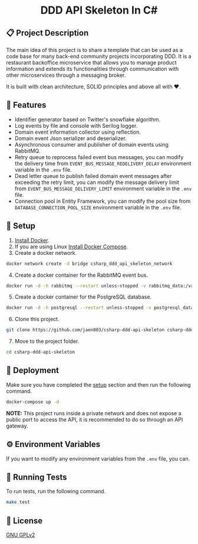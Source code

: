 <h1 align="center">
    DDD API Skeleton In C#
</h1>

## 📋 Project Description

The main idea of ​​this project is to share a template that can be used as a code base for many back-end community projects incorporating DDD. It is a restaurant backoffice microservice that allows you to manage product information and extends its functionalities through communication with other microservices through a messaging broker.

It is built with clean architecture, SOLID principles and above all with ❤️.

## 🎢 Features

- Identifier generator based on Twitter's snowflake algorithm.
- Log events by file and console with Serilog logger.
- Domain event information collector using reflection.
- Domain event Json serializer and deserializer.
- Asynchronous consumer and publisher of domain events using RabbitMQ.
- Retry queue to reprocess failed event bus messages, you can modify the delivery time from `EVENT_BUS_MESSAGE_REDELIVERY_DELAY` environment variable in the `.env` file.
- Dead letter queue to publish failed domain event messages after exceeding the retry limit, you can modify the message delivery limit from `EVENT_BUS_MESSAGE_DELIVERY_LIMIT` environment variable in the `.env` file.
- Connection pool in Entity Framework, you can modify the pool size from `DATABASE_CONNECTION_POOL_SIZE` environment variable in the `.env` file.

<a name="setup"></a>
## 🔧 Setup

1. [Install Docker](https://www.docker.com/get-started).
2. If you are using Linux [Install Docker Compose](https://docs.docker.com/).
3. Create a docker network. 
```bash
docker network create -d bridge csharp_ddd_api_skeleton_network
```
4. Create a docker container for the RabbitMQ event bus.
```bash
docker run -d -h rabbitmq --restart unless-stopped -v rabbitmq_data:/var/lib/rabbitmq/:delegated -e "RABBITMQ_DEFAULT_USER=guest" -e "RABBITMQ_DEFAULT_PASS=guest" --network csharp_ddd_api_skeleton_network heidiks/rabbitmq-delayed-message-exchange:3.10.2-management
```
5. Create a docker container for the PostgreSQL database.
```bash
docker run -d -h postgresql --restart unless-stopped -v postgresql_data:/var/lib/postgresql/data:delegated -e "POSTGRES_USER=root" -e "POSTGRES_PASSWORD=root" --network csharp_ddd_api_skeleton_network postgres:15.1-alpine
```
6. Clone this project.
```bash 
git clone https://github.com/jaen003/csharp-ddd-api-skeleton csharp-ddd-api-skeleton
```
7. Move to the project folder. 
```bash
cd csharp-ddd-api-skeleton
```

## 🚀 Deployment

Make sure you have completed the [setup](#setup) section and then run the following command.

```bash
docker-compose up -d
```

**NOTE:** This project runs inside a private network and does not expose a public port to access the API, it is recommended to do so through an API gateway.

## ⚙️ Environment Variables

If you want to modify any environment variables from the `.env` file, you can.

## 🧪 Running Tests

To run tests, run the following command.

```bash
make test
```

## 📜 License

[GNU GPLv2](https://choosealicense.com/licenses/gpl-2.0/)
